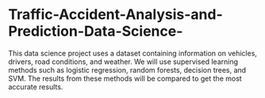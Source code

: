 # Traffic-Accident-Analysis-and-Prediction-Data-Science-
This data science project uses a dataset containing information on vehicles, drivers, road conditions, and weather. We will use supervised learning methods such as logistic regression, random forests, decision trees, and SVM. The results from these methods will be compared to get the most accurate results.
